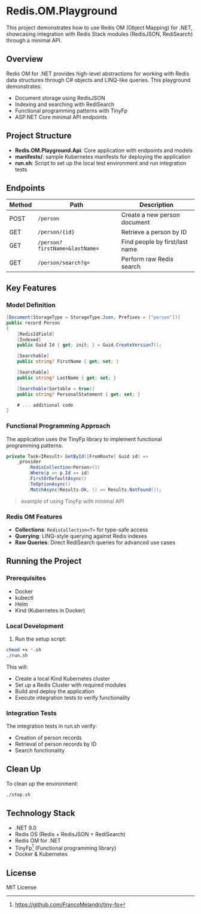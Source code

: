 # Redis.OM.Playground

This project demonstrates how to use Redis OM (Object Mapping) for .NET, showcasing integration with Redis Stack modules (RedisJSON, RediSearch) through a minimal API.

## Overview

Redis OM for .NET provides high-level abstractions for working with Redis data structures through C# objects and LINQ-like queries. This playground demonstrates:

- Document storage using RedisJSON
- Indexing and searching with RediSearch
- Functional programming patterns with TinyFp
- ASP.NET Core minimal API endpoints

## Project Structure

- **Redis.OM.Playground.Api**: Core application with endpoints and models
- **manifests/**: sample Kubernetes manifests for deploying the application
- **run.sh**: Script to set up the local test environment and run integration tests

## Endpoints

| Method | Path                           | Description                    |
| ------ | ------------------------------ | ------------------------------ |
| POST   | `/person`                      | Create a new person document   |
| GET    | `/person/{id}`                 | Retrieve a person by ID        |
| GET    | `/person?firstName=&lastName=` | Find people by first/last name |
| GET    | `/person/search?q=`            | Perform raw Redis search       |

## Key Features

### Model Definition

```csharp
[Document(StorageType = StorageType.Json, Prefixes = ["person"])]
public record Person
{
    [RedisIdField]
    [Indexed]
    public Guid Id { get; init; } = Guid.CreateVersion7();

    [Searchable]
    public string? FirstName { get; set; }

    [Searchable]
    public string? LastName { get; set; }

    [Searchable(Sortable = true)]
    public string? PersonalStatement { get; set; }

    # ... additional code
}
```

### Functional Programming Approach

The application uses the TinyFp library to implement functional programming patterns:

```csharp
private Task<IResult> GetById([FromRoute] Guid id) =>
    _provider
        .RedisCollection<Person>(1)
        .Where(p => p.Id == id)
        .FirstOrDefaultAsync()
        .ToOptionAsync()
        .MatchAsync(Results.Ok, () => Results.NotFound());
```

> example of using TinyFp with minimal API

### Redis OM Features

- **Collections**: `RedisCollection<T>` for type-safe access
- **Querying**: LINQ-style querying against Redis indexes
- **Raw Queries**: Direct RediSearch queries for advanced use cases

## Running the Project

### Prerequisites

- Docker
- kubectl
- Helm
- Kind (Kubernetes in Docker)

### Local Development

1. Run the setup script:

```bash
chmod +x *.sh
./run.sh
```

This will:

- Create a local Kind Kubernetes cluster
- Set up a Redis Cluster with required modules
- Build and deploy the application
- Execute integration tests to verify functionality

### Integration Tests

The integration tests in run.sh verify:

- Creation of person records
- Retrieval of person records by ID
- Search functionality

## Clean Up

To clean up the environment:

```bash
./stop.sh
```

## Technology Stack

- .NET 9.0
- Redis OS (Redis + RedisJSON + RediSearch)
- Redis OM for .NET
- TinyFp[^1] (Functional programming library)
- Docker & Kubernetes

## License

MIT License

[^1]: https://github.com/FrancoMelandri/tiny-fp
